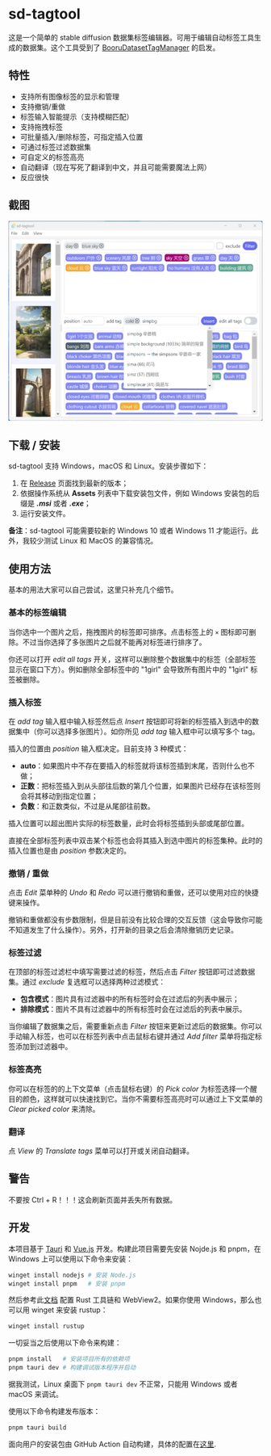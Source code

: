 # sd-tagtool

这是一个简单的 stable diffusion 数据集标签编辑器。可用于编辑自动标签工具生成的数据集。这个工具受到了 [BooruDatasetTagManager](https://github.com/starik222/BooruDatasetTagManager) 的启发。

## 特性

- 支持所有图像标签的显示和管理
- 支持撤销/重做
- 标签输入智能提示（支持模糊匹配）
- 支持拖拽标签
- 可批量插入/删除标签，可指定插入位置
- 可通过标签过滤数据集
- 可自定义的标签高亮
- 自动翻译（现在写死了翻译到中文，并且可能需要魔法上网）
- 反应很快

## 截图
![screenshot.png](images/screenshot.webp)

## 下载 / 安装

sd-tagtool 支持 Windows，macOS 和 Linux。安装步骤如下：
1. 在 [Release](https://github.com/skiars/sd-tagtool/releases) 页面找到最新的版本；
2. 依据操作系统从 **Assets** 列表中下载安装包文件，例如 Windows 安装包的后缀是 **_.msi_** 或者 **_.exe_**；
3. 运行安装文件。

**备注**：sd-tagtool 可能需要较新的 Windows 10 或者 Windows 11 才能运行。此外，我较少测试 Linux 和 MacOS 的兼容情况。

## 使用方法

基本的用法大家可以自己尝试，这里只补充几个细节。

### 基本的标签编辑

当你选中一个图片之后，拖拽图片的标签即可排序。点击标签上的 `×` 图标即可删除。不过当你选择了多张图片之后就不能再对标签进行排序了。

你还可以打开 *edit all tags* 开关，这样可以删除整个数据集中的标签（全部标签显示在窗口下方）。例如删除全部标签中的 "1girl" 会导致所有图片中的 "1girl" 标签被删除。

### 插入标签

在 *add tag* 输入框中输入标签然后点 *Insert* 按钮即可将新的标签插入到选中的数据集中（你可以选择多张图片）。如你所见 *add tag* 输入框中可以填写多个 tag。

插入的位置由 *position* 输入框决定。目前支持 3 种模式：
- **auto**：如果图片中不存在要插入的标签就将该标签插到末尾，否则什么也不做；
- **正数**：把标签插入到从头部往后数的第几个位置，如果图片已经存在该标签则会将其移动到指定位置；
- **负数**：和正数类似，不过是从尾部往前数。

插入位置可以超出图片实际的标签数量，此时会将标签插到头部或尾部位置。

直接在全部标签列表中双击某个标签也会将其插入到选中图片的标签集种。此时的插入位置也是由 *position* 参数决定的。

### 撤销 / 重做

点击 *Edit* 菜单种的 *Undo* 和 *Redo* 可以进行撤销和重做，还可以使用对应的快捷键来操作。

撤销和重做都没有步数限制，但是目前没有比较合理的交互反馈（这会导致你可能不知道发生了什么操作）。另外，打开新的目录之后会清除撤销历史记录。

### 标签过滤

在顶部的标签过滤栏中填写需要过滤的标签，然后点击 *Filter* 按钮即可过滤数据集。通过 *exclude* 复选框可以选择两种过滤模式：
- **包含模式**：图片具有过滤器中的所有标签时会在过滤后的列表中展示；
- **排除模式**：图片不具有过滤器中的所有标签时会在过滤后的列表中展示。

当你编辑了数据集之后，需要重新点击 *Filter* 按钮来更新过滤后的数据集。你可以手动输入标签，也可以在标签列表中点击鼠标右键并通过 *Add filter* 菜单将指定标签添加到过滤器中。

### 标签高亮

你可以在标签的的上下文菜单（点击鼠标右键）的 *Pick color* 为标签选择一个醒目的颜色，这样就可以快速找到它。当你不需要标签高亮时可以通过上下文菜单的 *Clear picked color* 来清除。

### 翻译

点 *View* 的 *Translate tags* 菜单可以打开或关闭自动翻译。

## 警告

不要按 Ctrl + R！！！这会刷新页面并丢失所有数据。

## 开发

本项目基于 [Tauri](https://tauri.app/) 和 [Vue.js](https://vuejs.org/) 开发。构建此项目需要先安装 Nojde.js 和 pnpm，在 Windows 上可以使用以下命令来安装：
``` bash
winget install nodejs # 安装 Node.js
winget install pnpm   # 安装 pnpm
```
然后参考此[文档](https://tauri.app/v1/guides/getting-started/prerequisites) 配置 Rust 工具链和 WebView2。如果你使用 Windows，那么也可以用 winget 来安装 rustup：
``` bash
winget install rustup
```

一切妥当之后使用以下命令来构建：
``` bash
pnpm install   # 安装项目所有的依赖项
pnpm tauri dev # 构建调试版本程序并启动
```
据我测试，Linux 桌面下 `pnpm tauri dev` 不正常，只能用 Windows 或者 macOS 来调试。

使用以下命令构建发布版本：
``` bash
pnpm tauri build
```

面向用户的安装包由 GitHub Action 自动构建，具体的配置在[这里](.github/workflows).
